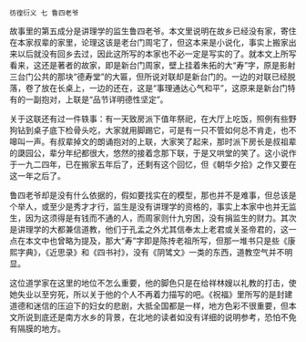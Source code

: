     彷徨衍义 七 鲁四老爷 

   故事里的第五成分是讲理学的监生鲁四老爷。本文里说明在故乡已经没有家，寄住在本家叔辈的家里，论理这该是老台门周宅了，但这本来是小说化，事实上搬家出来以后就没有回乡去过，因此这所写的本家也不必一定是写实的了。就本文上所写看来，这还是著者的故家，即是新台门周家，壁上挂着朱拓的大“寿”字，原是影射三台门公共的那块“德寿堂”的大匾，但所说对联却是新台门的。一边的对联已经脱落，卷了放在长桌上，一边的还在，这是“事理通达心气和平”，这原来是新台门特有的一副抱对，上联是“品节详明德性坚定”。

   关于这联还有过一件轶事：有一天致房派下值年祭祀，在大厅上吃饭，照例有些野狗钻到桌子底下检骨头吃，大家就用脚踢它，可是有一只不管如何总不肯走，也不嗥叫一声。有叔辈掉文的朗诵抱对的上联，大家笑了起来，那时派下房长是叔祖辈的瓞园公，辈分年纪都很大，悠然的接着念那下联，于是又哄堂的笑了。这小说作于一九二四年，已在搬家五年后了，还剩有这个回忆，但《朝华夕拾》之作又要在这一年之后了。

   鲁四老爷却是没有什么依据的，假如要找实在的模型，那也并不是难事，但总该是个举人，或至少是秀才才行，监生是没有讲理学的资格的，事实上本家中也并无监生，因为这须得是有钱而不通的人，而周家则什九穷困，没有捐监生的财力。其次是讲理学的大都兼信道教，他们于孔孟之外尤其信奉太上老君或关圣帝君的，这一点在本文中也曾略为提及，那大“寿”字即是陈抟老祖所写，但那一堆书只是些《康熙字典》，《近思录》和《四书衬》，没有《阴骘文》一类的东西，道教空气并不明显。

   这位道学家在这里的地位不怎么重要，他的脚色只是在给祥林嫂以礼教的打击，使她失业以至穷死，所以关于他的个人不再着力描写的吧。《祝福》里所写的是封建道德和迷信的压迫下的妇女的悲剧，大抵全国都是一样，地方色彩不很重要，但本文所说到底还是南方水乡的背景，在北地的读者如没有详细的说明参考，恐怕不免有隔膜的地方。

